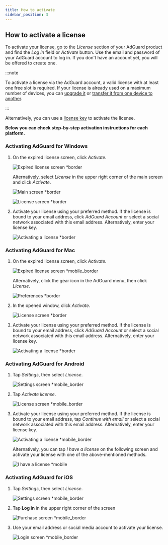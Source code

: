 ```yaml
---
title: How to activate
sidebar_position: 3
---
```


## How to activate a license

To activate your license, go to the *License* section of your AdGuard product and find the *Log in* field or *Activate* button. Use the email and password of your AdGuard account to log in. If you don't have an account yet, you will be offered to create one.

:::note

To activate a license via the AdGuard account, a valid license with at least one free slot is required. If your license is already used on a maximum number of devices, you can [upgrade it](../payment-options#upgrade) or [transfer it from one device to another](../transfer).

:::

Alternatively, you can use a [license key](../what-is#license-key) to activate the license.

**Below you can check step-by-step activation instructions for each platform.**

### Activating AdGuard for Windows

1. On the expired license screen, click *Activate*.

    ![Expired license screen *border](https://cdn.adtidy.org/blog/new/eapwtexp.png)

    Alternatively, select *License* in the upper right corner of the main screen and click *Activate*.

    ![Main screen *border](https://cdn.adtidy.org/blog/new/ca313hmain-screen.png)

    ![License screen *border](https://cdn.adtidy.org/blog/new/n7nkclicense-screen.png)

1. Activate your license using your preferred method. If the license is bound to your email address, click *AdGuard Account* or select a social network associated with this email address. Alternatively, enter your license key.

    ![Activating a license *border](https://cdn.adtidy.org/blog/new/lnzz5activate-license.png)

### Activating AdGuard for Mac

1. On the expired license screen, click *Activate*.

    ![Expired license screen *mobile_border](https://cdn.adtidy.org/blog/new/o9bhtexpired-screen.png)

    Alternatively, click the gear icon in the AdGuard menu, then click *License*.

    ![Preferences *border](https://cdn.adtidy.org/blog/new/xuyqmpreferences.png)

1. In the opened window, click *Activate*.

    ![License screen *border](https://cdn.adtidy.org/blog/new/8rbc8license-screen.png)

1. Activate your license using your preferred method. If the license is bound to your email address, click *AdGuard Account* or select a social network associated with this email address. Alternatively, enter your license key.

    ![Activating a license *border](https://cdn.adtidy.org/blog/new/tws3jkactivate-license.png)

### Activating AdGuard for Android

1. Tap *Settings*, then select *License*.

    ![Settings screen *mobile_border](https://cdn.adtidy.org/blog/new/sbdcysettings.png)

1. Tap *Activate license*.

    ![License screen *mobile_border](https://cdn.adtidy.org/blog/new/04fs1license-screen.png)

1. Activate your license using your preferred method. If the license is bound to your email address, tap *Continue with email* or select a social network associated with this email address. Alternatively, enter your license key.

    ![Activating a license *mobile_border](https://cdn.adtidy.org/blog/new/sbxttactivate-license.png)

    Alternatively, you can tap *I have a license* on the following screen and activate your license with one of the above-mentioned methods.

    ![I have a license *mobile](https://cdn.adtidy.org/blog/new/fq28vi-have-a-license.png)

### Activating AdGuard for iOS

1. Tap *Settings*, then select *License*.

    ![Settings screen *mobile_border](https://cdn.adtidy.org/blog/new/uf8f1fsettings.png)

1. Tap **Log in** in the upper right corner of the screen

    ![Purchase screen *mobile_border](https://cdn.adtidy.org/blog/new/10j5bhpurchase-page.png)

1. Use your email address or social media account to activate your license.

    ![Login screen *mobile_border](https://cdn.adtidy.org/blog/new/prnjdlogin-page.png)
